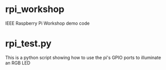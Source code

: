 # rpi_workshop
IEEE Raspberry Pi Workshop demo code

# rpi_test.py
This is a python script showing how to use the pi's GPIO ports to illuminate an RGB LED
